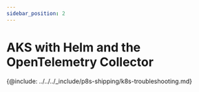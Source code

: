 ```yaml
---
sidebar_position: 2
---
```


# AKS with Helm and the OpenTelemetry Collector


{@include: ../../../_include/p8s-shipping/k8s-troubleshooting.md}
